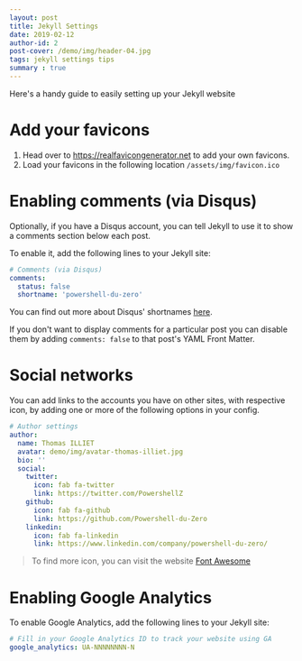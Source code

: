 ```yaml
---
layout: post
title: Jekyll Settings
date: 2019-02-12
author-id: 2
post-cover: /demo/img/header-04.jpg
tags: jekyll settings tips
summary : true
---
```


Here's a handy guide to easily setting up your Jekyll website

# Add your favicons

1. Head over to <https://realfavicongenerator.net> to add your own favicons.
2. Load your favicons in the following location ```/assets/img/favicon.ico```

# Enabling comments (via Disqus)

Optionally, if you have a Disqus account, you can tell Jekyll to use it to show a comments section below each post.

To enable it, add the following lines to your Jekyll site:

```yml
# Comments (via Disqus)
comments:
  status: false
  shortname: 'powershell-du-zero'
```

You can find out more about Disqus' shortnames [here](https://help.disqus.com/installation/whats-a-shortname).

If you don't want to display comments for a particular post you can disable them by adding ```comments: false``` to that post's YAML Front Matter.

# Social networks

You can add links to the accounts you have on other sites, with respective icon, by adding one or more of the following options in your config. 

```yml
# Author settings
author:
  name: Thomas ILLIET
  avatar: demo/img/avatar-thomas-illiet.jpg
  bio: ''
  social:
    twitter:
      icon: fab fa-twitter
      link: https://twitter.com/PowershellZ
    github:
      icon: fab fa-github
      link: https://github.com/Powershell-du-Zero
    linkedin:
      icon: fab fa-linkedin
      link: https://www.linkedin.com/company/powershell-du-zero/
```

> To find more icon, you can visit the website [Font Awesome](https://fontawesome.com/)

# Enabling Google Analytics

To enable Google Analytics, add the following lines to your Jekyll site:

```yml
# Fill in your Google Analytics ID to track your website using GA
google_analytics: UA-NNNNNNNN-N
```
